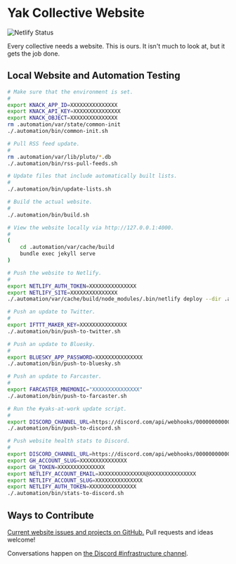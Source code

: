 # Yak Collective Website

![Netlify Status](https://api.netlify.com/api/v1/badges/943ff646-41b6-4b4b-ab86-a891698c72c7/deploy-status)

Every collective needs a website. This is ours. It isn't much to look at, but it gets the job done.

## Local Website and Automation Testing

```bash
# Make sure that the environment is set.
#
export KNACK_APP_ID=XXXXXXXXXXXXXXX
export KNACK_API_KEY=XXXXXXXXXXXXXXX
export KNACK_OBJECT=XXXXXXXXXXXXXXX
rm .automation/var/state/common-init
./.automation/bin/common-init.sh

# Pull RSS feed update.
#
rm .automation/var/lib/pluto/*.db
./.automation/bin/rss-pull-feeds.sh

# Update files that include automatically built lists.
#
./.automation/bin/update-lists.sh

# Build the actual website.
#
./.automation/bin/build.sh

# View the website locally via http://127.0.0.1:4000.
#
(
	cd .automation/var/cache/build
	bundle exec jekyll serve
)

# Push the website to Netlify.
#
export NETLIFY_AUTH_TOKEN=XXXXXXXXXXXXXXX
export NETLIFY_SITE=XXXXXXXXXXXXXXX
./.automation/var/cache/build/node_modules/.bin/netlify deploy --dir .automation/var/cache/build/_site --site $NETLIFY_SITE --message "Local development deploy $(date -u +"%Y%m%d%H%M%S")/${USER}@${HOST}" --prod

# Push an update to Twitter.
#
export IFTTT_MAKER_KEY=XXXXXXXXXXXXXXX
./.automation/bin/push-to-twitter.sh

# Push an update to Bluesky.
#
export BLUESKY_APP_PASSWORD=XXXXXXXXXXXXXXX
./.automation/bin/push-to-bluesky.sh

# Push an update to Farcaster.
#
export FARCASTER_MNEMONIC="XXXXXXXXXXXXXXX"
./.automation/bin/push-to-farcaster.sh

# Run the #yaks-at-work update script.
#
export DISCORD_CHANNEL_URL=https://discord.com/api/webhooks/0000000000000000/XXXXXXXXXXXXXXX
./.automation/bin/push-to-discord.sh

# Push website health stats to Discord.
#
export DISCORD_CHANNEL_URL=https://discord.com/api/webhooks/0000000000000000/XXXXXXXXXXXXXXX
export GH_ACCOUNT_SLUG=XXXXXXXXXXXXXXX
export GH_TOKEN=XXXXXXXXXXXXXXX
export NETLIFY_ACCOUNT_EMAIL=XXXXXXXXXXXXXXX@XXXXXXXXXXXXXXX
export NETLIFY_ACCOUNT_SLUG=XXXXXXXXXXXXXXX
export NETLIFY_AUTH_TOKEN=XXXXXXXXXXXXXXX
./.automation/bin/stats-to-discord.sh
```

## Ways to Contribute

[Current website issues and projects on GitHub.](https://github.com/The-Yak-Collective/yakcollective/issues) Pull requests and ideas welcome!

Conversations happen on [the Discord #infrastructure channel](https://discord.com/channels/692111190851059762/704369362315772044).
